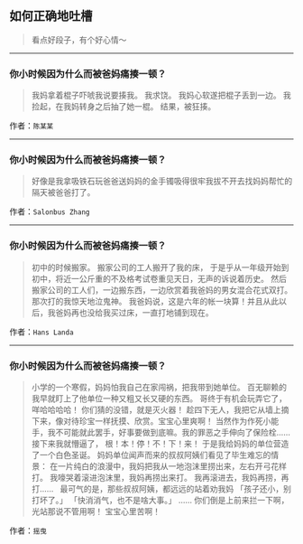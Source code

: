 ## 如何正确地吐槽

> 看点好段子，有个好心情～


 
---

### 你小时候因为什么而被爸妈痛揍一顿？

> 我妈拿着棍子吓唬我说要揍我。
> 我求饶。
> 我妈心软遂把棍子丢到一边。
> 我捡起，在我妈转身之后抽了她一棍。
> 结果，被狂揍。


作者：`陈某某`

---

### 你小时候因为什么而被爸妈痛揍一顿？

> 好像是我拿吸铁石玩爸爸送妈妈的金手镯吸得很牢我拔不开去找妈妈帮忙的隔天被爸爸打了。


作者：`Salonbus Zhang`

---

### 你小时候因为什么而被爸妈痛揍一顿？

> 初中的时候搬家。
> 搬家公司的工人搬开了我的床，
> 于是乎从一年级开始到初中，将近一公斤重的不及格考试卷重见天日，无声的诉说着历史。
> 然后搬家公司的工人们，一边搬东西，一边欣赏着我爸妈的男女混合花式双打。
> 那次打的我惊天地泣鬼神。
> 我爸妈说，这是六年的帐一块算！并且从此以后，我爸妈再也没给我买过床，一直打地铺到现在。


作者：`Hans Landa`

---

### 你小时候因为什么而被爸妈痛揍一顿？

> 小学的一个寒假，妈妈怕我自己在家闯祸，把我带到她单位。
> 百无聊赖的我早就盯上了他单位一种又粗又长又硬的东西。
> 哥终于有机会玩弄它了，咩哈哈哈哈！
> 你们猜的没错，就是灭火器！
> 趁四下无人，我把它从墙上摘下来，像对待珍宝一样抚摸、欣赏。宝宝心里爽啊！
> 当然作为作死小能手，我不可能就此罢手，好事要做到底嘛。我的罪恶之手伸向了保险栓……
> 接下来我就懵逼了，
> 根！本！停！不！下！来！
> 于是我给妈妈的单位营造了一个白色圣诞。
> 妈妈单位闻声而来的叔叔阿姨们看见了毕生难忘的情景：
> 在一片纯白的浪漫中，我妈把我从一地泡沫里捞出来，左右开弓花样打。
> 我嚎哭着滚进泡沫里，我妈再捞出来打。
> 我再滚进去，我妈再捞，再打……
>  
> 最可气的是，那些叔叔阿姨，都远远的站着劝我妈
> 「孩子还小，别打坏了。」
> 「快消消气，也不是啥大事。」
> ……
> 你们倒是上前来拦一下啊，光站那说不管用啊！
> 宝宝心里苦啊！


作者：`摇曳`